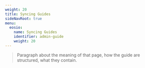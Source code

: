 ```yaml
---
weight: 20
title: Syncing Guides
sideNavRoot: true
menu:
  eosio:
    name: Syncing Guides
    identifier: admin-guide
    weight: 20
---
```


> Paragraph about the meaning of that page, how the guide are structured, what they contain.

